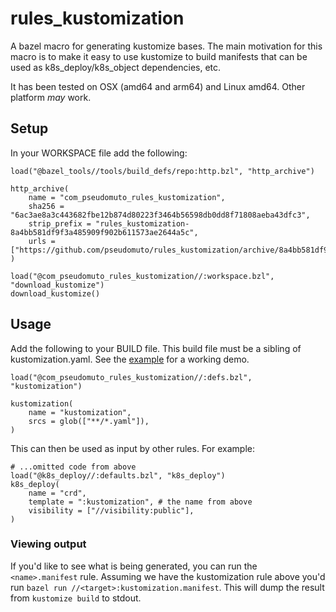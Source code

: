 # rules_kustomization

A bazel macro for generating kustomize bases. The main motivation for this macro is to make it easy to use kustomize to
build manifests that can be used as k8s_deploy/k8s_object dependencies, etc.

It has been tested on OSX (amd64 and arm64) and Linux amd64. Other platform _may_ work.

## Setup

In your WORKSPACE file add the following:

```bzl
load("@bazel_tools//tools/build_defs/repo:http.bzl", "http_archive")

http_archive(
    name = "com_pseudomuto_rules_kustomization",
    sha256 = "6ac3ae8a3c443682fbe12b874d80223f3464b56598db0dd8f71808aeba43dfc3",
    strip_prefix = "rules_kustomization-8a4bb581df9f3a485909f902b611573ae2644a5c",
    urls = ["https://github.com/pseudomuto/rules_kustomization/archive/8a4bb581df9f3a485909f902b611573ae2644a5c.tar.gz"],
)

load("@com_pseudomuto_rules_kustomization//:workspace.bzl", "download_kustomize")
download_kustomize()
```

## Usage

Add the following to your BUILD file. This build file must be a sibling of kustomization.yaml. See the
[example](example) for a working demo.

```bzl
load("@com_pseudomuto_rules_kustomization//:defs.bzl", "kustomization")

kustomization(
    name = "kustomization",
    srcs = glob(["**/*.yaml"]),
)
```

This can then be used as input by other rules. For example:

```bzl
# ...omitted code from above
load("@k8s_deploy//:defaults.bzl", "k8s_deploy")
k8s_deploy(
    name = "crd",
    template = ":kustomization", # the name from above
    visibility = ["//visibility:public"],
)
```

### Viewing output

If you'd like to see what is being generated, you can run the `<name>.manifest` rule. Assuming we have the kustomization
rule above you'd run `bazel run //<target>:kustomization.manifest`. This will dump the result from `kustomize build` to
stdout.
